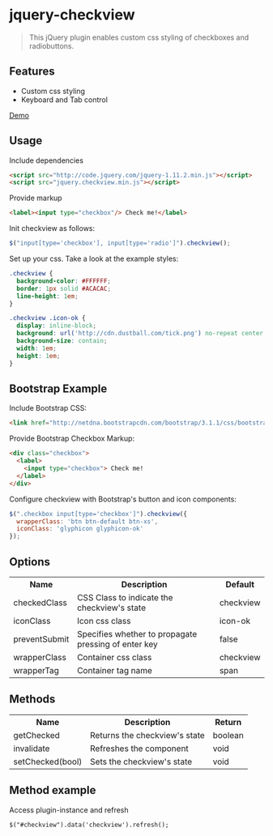 jquery-checkview
================

> This jQuery plugin enables custom css styling of checkboxes and radiobuttons.

Features
--------
* Custom css styling
* Keyboard and Tab control


[Demo](http://benignware.github.io/jquery-checkview)

Usage
-----

Include dependencies

```html
<script src="http://code.jquery.com/jquery-1.11.2.min.js"></script>
<script src="jquery.checkview.min.js"></script>
```

Provide markup

```html
<label><input type="checkbox"/> Check me!</label>
```

Init checkview as follows:

```js
$("input[type='checkbox'], input[type='radio']").checkview();
```

Set up your css. Take a look at the example styles:

```css
.checkview {
  background-color: #FFFFFF;
  border: 1px solid #ACACAC;
  line-height: 1em;
}

.checkview .icon-ok {
  display: inline-block;
  background: url('http://cdn.dustball.com/tick.png') no-repeat center;
  background-size: contain;
  width: 1em;
  height: 1em;
}
```


Bootstrap Example
-----------------

Include Bootstrap CSS:
```html
<link href="http://netdna.bootstrapcdn.com/bootstrap/3.1.1/css/bootstrap.min.css" rel="stylesheet"/>
```

Provide Bootstrap Checkbox Markup:

```html
<div class="checkbox">
  <label>
    <input type="checkbox"> Check me!
  </label>
</div>
```

Configure checkview with Bootstrap's button and icon components:

```js
$(".checkbox input[type='checkbox']").checkview({
  wrapperClass: 'btn btn-default btn-xs',
  iconClass: 'glyphicon glyphicon-ok'
});
```



Options
-------
<table>
  <tr>
    <th>Name</th><th>Description</th><th>Default</th>
  </tr>
  <tr>
    <td>checkedClass</td><td>CSS Class to indicate the checkview's state</td><td>checkview</td>
  </tr>
  <tr>
    <td>iconClass</td><td>Icon css class</td><td>icon-ok</td>
  </tr>
  <tr>
    <td>preventSubmit</td><td>Specifies whether to propagate pressing of enter key</td><td>false</td>
  </tr>
  <tr>
    <td>wrapperClass</td><td>Container css class</td><td>checkview</td>
  </tr>
  <tr>
    <td>wrapperTag</td><td>Container tag name</td><td>span</td>
  </tr>
</table>

Methods
-------

<table>
  <tr>
    <th>Name</th><th>Description</th><th>Return</th>
  </tr>
  <tr>
    <td>getChecked</td><td>Returns the checkview's state</td><td>boolean</td>
  </tr>
  <tr>
    <td>invalidate</td><td>Refreshes the component</td><td>void</td>
  </tr>
  <tr>
    <td>setChecked(bool)</td><td>Sets the checkview's state</td><td>void</td>
  </tr>
</table>

## Method example
Access plugin-instance and refresh

```
$("#checkview").data('checkview').refresh();
```
